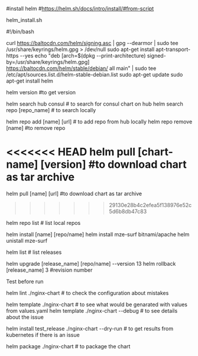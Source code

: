 #install helm
#https://helm.sh/docs/intro/install/#from-script


helm_install.sh

#!/bin/bash

curl https://baltocdn.com/helm/signing.asc | gpg --dearmor | sudo tee /usr/share/keyrings/helm.gpg > /dev/null
sudo apt-get install apt-transport-https --yes
echo "deb [arch=$(dpkg --print-architecture) signed-by=/usr/share/keyrings/helm.gpg] https://baltocdn.com/helm/stable/debian/ all main" | sudo tee /etc/apt/sources.list.d/helm-stable-debian.list
sudo apt-get update
sudo apt-get install helm

helm version #to get version

helm search hub consul # to search for consul chart on hub
helm search repo [repo_name] # to search locally


helm repo add [name] [url] # to add repo from hub locally
helm repo remove [name] #to remove repo

<<<<<<< HEAD
helm pull [chart-name] [version] #to download chart as tar archive
=======
helm pull [name] [url] #to download chart as tar archive
>>>>>>> 29130e28b4c2efea5f138976e52c5d6b8db47c83

helm repo list # list local repos

helm install [name] [repo/name]
helm install mze-surf bitnami/apache
helm unistall mze-surf

helm list # list releases

helm upgrade [release_name] [repo/name] --version 13
helm rollback [release_name] 3 #revision number


Test before run

helm lint ./nginx-chart # to check the configuration about mistakes

helm template ./nginx-chart # to see what would be genarated with values from values.yaml
helm template ./nginx-chart --debug # to see details about the issue

helm install test_release ./nginx-chart --dry-run # to get results from kubernetes if there is an issue

helm package ./nginx-chart # to package the chart